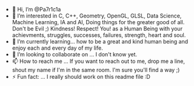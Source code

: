 - 👋 Hi, I’m @Pa7r1c1a
- 👀 I’m interested in C, C++, Geometry, OpenGL, GLSL, Data Science, Machine Learning, IA and AI, Doing things for the greater good of all. Don't be Evil ;)
Kindness! Respect!
You! as a Human Being with your achievments, struggles, successes, failures, strength, heart and soul. 
- 🌱 I’m currently learning... how to be a great and kind human being and enjoy each and every day of my life.
- 💞️ I’m looking to collaborate on ... I don't know yet. 
- 📫 How to reach me ... If you want to reach out to me, drop me a line, shout my name if I'm in the same room. I'm sure you'll find a way ;)
- ⚡ Fun fact: ... I really should work on this readme file :D

<!---
Pa7r1c1a/Pa7r1c1a is a ✨ special ✨ repository because its `README.md` (this file) appears on your GitHub profile.
You can click the Preview link to take a look at your changes.
--->
